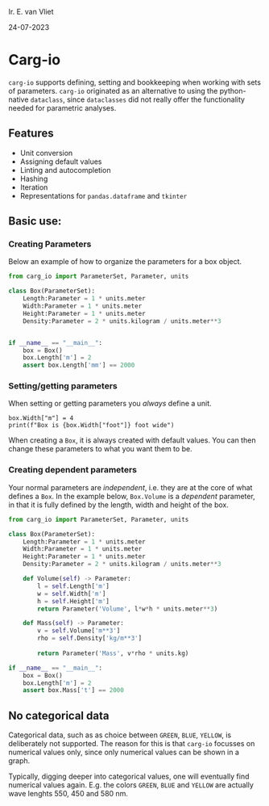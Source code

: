 

Ir. E. van Vliet

24-07-2023

# Carg-io

`carg-io` supports defining, setting and bookkeeping when working with sets of parameters.
`carg-io` originated as an alternative to using the python-native `dataclass`, since `dataclasses` did not really offer the functionality needed for parametric analyses.

## Features

- Unit conversion
- Assigning default values
- Linting and autocompletion
- Hashing
- Iteration
- Representations for `pandas.dataframe` and `tkinter`


## Basic use:

### Creating Parameters
Below an example of how to organize the parameters for a box object.


```python
from carg_io import ParameterSet, Parameter, units

class Box(ParameterSet):
    Length:Parameter = 1 * units.meter
    Width:Parameter = 1 * units.meter
    Height:Parameter = 1 * units.meter
    Density:Parameter = 2 * units.kilogram / units.meter**3


if __name__ == "__main__":
    box = Box()
    box.Length['m'] = 2
    assert box.Length['mm'] == 2000

```
### Setting/getting parameters

When setting or getting parameters you *always* define a unit.


```
box.Width["m"] = 4
print(f"Box is {box.Width["foot"]} foot wide")

```

When creating a `Box`, it is always created with default values.
You can then change these parameters to what you want them to be.



### Creating dependent parameters
Your normal parameters are *independent*, i.e. they are at the core of what defines a `Box`.
In the example below, `Box.Volume` is a *dependent* parameter, in that it is fully defined by the length, width and height of the box.

```python
from carg_io import ParameterSet, Parameter, units

class Box(ParameterSet):
    Length:Parameter = 1 * units.meter
    Width:Parameter = 1 * units.meter
    Height:Parameter = 1 * units.meter
    Density:Parameter = 2 * units.kilogram / units.meter**3

    def Volume(self) -> Parameter:
        l = self.Length['m']
        w = self.Width['m']
        h = self.Height['m']
        return Parameter('Volume', l*w*h * units.meter**3)

    def Mass(self) -> Parameter:
        v = self.Volume['m**3']
        rho = self.Density['kg/m**3']
        
        return Parameter('Mass', v*rho * units.kg)

if __name__ == "__main__":
    box = Box()
    box.Length['m'] = 2
    assert box.Mass['t'] == 2000

```

## No categorical data
Categorical data, such as as choice between `GREEN`, `BLUE`, `YELLOW`, is deliberately not supported.
The reason for this is that `carg-io` focusses on numerical values only, since only numerical values can be shown in a graph.

Typically, digging deeper into categorical values, one will eventually find numerical values again. E.g. the colors `GREEN`, `BLUE` and `YELLOW` are actually wave lenghts 550, 450 and 580 nm.


